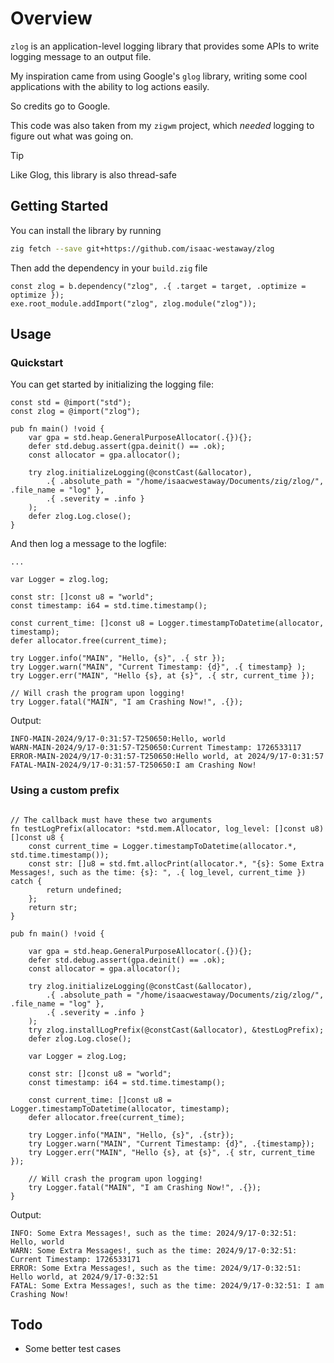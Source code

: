 Overview
========

`zlog` is an application-level logging library that provides some APIs to write logging message to an output file.

My inspiration came from using Google's `glog` library, writing some cool applications with the ability to log actions easily.

So credits go to Google.

This code was also taken from my `zigwm` project, which *needed* logging to figure out what was going on.

> [!TIP]
> Like Glog, this library is also thread-safe

Getting Started
---------------

You can install the library by running
```bash
zig fetch --save git+https://github.com/isaac-westaway/zlog
```

Then add the dependency in your `build.zig` file
```zig
const zlog = b.dependency("zlog", .{ .target = target, .optimize = optimize });
exe.root_module.addImport("zlog", zlog.module("zlog"));
```

Usage
-----

### Quickstart
You can get started by initializing the logging file:
```zig
const std = @import("std");
const zlog = @import("zlog");

pub fn main() !void {
    var gpa = std.heap.GeneralPurposeAllocator(.{}){};
    defer std.debug.assert(gpa.deinit() == .ok);
    const allocator = gpa.allocator();

    try zlog.initializeLogging(@constCast(&allocator), 
        .{ .absolute_path = "/home/isaacwestaway/Documents/zig/zlog/", .file_name = "log" },
        .{ .severity = .info }
    );
    defer zlog.Log.close();
}
```

And then log a message to the logfile:
```zig
...

var Logger = zlog.log;

const str: []const u8 = "world";
const timestamp: i64 = std.time.timestamp();

const current_time: []const u8 = Logger.timestampToDatetime(allocator, timestamp);
defer allocator.free(current_time);

try Logger.info("MAIN", "Hello, {s}", .{ str });
try Logger.warn("MAIN", "Current Timestamp: {d}", .{ timestamp} );
try Logger.err("MAIN", "Hello {s}, at {s}", .{ str, current_time });

// Will crash the program upon logging!
try Logger.fatal("MAIN", "I am Crashing Now!", .{});
```
Output:
```
INFO-MAIN-2024/9/17-0:31:57-T250650:Hello, world
WARN-MAIN-2024/9/17-0:31:57-T250650:Current Timestamp: 1726533117
ERROR-MAIN-2024/9/17-0:31:57-T250650:Hello world, at 2024/9/17-0:31:57
FATAL-MAIN-2024/9/17-0:31:57-T250650:I am Crashing Now!
```

### Using a custom prefix
```zig

// The callback must have these two arguments
fn testLogPrefix(allocator: *std.mem.Allocator, log_level: []const u8) []const u8 {
    const current_time = Logger.timestampToDatetime(allocator.*, std.time.timestamp());
    const str: []u8 = std.fmt.allocPrint(allocator.*, "{s}: Some Extra Messages!, such as the time: {s}: ", .{ log_level, current_time }) catch {
        return undefined;
    };
    return str;
}

pub fn main() !void {

    var gpa = std.heap.GeneralPurposeAllocator(.{}){};
    defer std.debug.assert(gpa.deinit() == .ok);
    const allocator = gpa.allocator();

    try zlog.initializeLogging(@constCast(&allocator), 
        .{ .absolute_path = "/home/isaacwestaway/Documents/zig/zlog/", .file_name = "log" }, 
        .{ .severity = .info }
    );
    try zlog.installLogPrefix(@constCast(&allocator), &testLogPrefix);
    defer zlog.Log.close();

    var Logger = zlog.Log;

    const str: []const u8 = "world";
    const timestamp: i64 = std.time.timestamp();

    const current_time: []const u8 = Logger.timestampToDatetime(allocator, timestamp);
    defer allocator.free(current_time);

    try Logger.info("MAIN", "Hello, {s}", .{str});
    try Logger.warn("MAIN", "Current Timestamp: {d}", .{timestamp});
    try Logger.err("MAIN", "Hello {s}, at {s}", .{ str, current_time });

    // Will crash the program upon logging!
    try Logger.fatal("MAIN", "I am Crashing Now!", .{});
}
```

Output:
```
INFO: Some Extra Messages!, such as the time: 2024/9/17-0:32:51: Hello, world
WARN: Some Extra Messages!, such as the time: 2024/9/17-0:32:51: Current Timestamp: 1726533171
ERROR: Some Extra Messages!, such as the time: 2024/9/17-0:32:51: Hello world, at 2024/9/17-0:32:51
FATAL: Some Extra Messages!, such as the time: 2024/9/17-0:32:51: I am Crashing Now!
```

Todo
----

- Some better test cases
